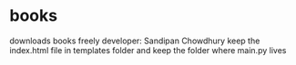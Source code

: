 # books
downloads books freely
developer: Sandipan Chowdhury
keep the index.html file in templates folder and keep the folder where main.py lives
